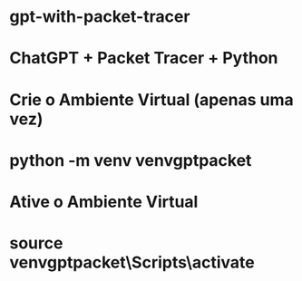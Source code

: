 # gpt-with-packet-tracer
# ChatGPT + Packet Tracer + Python
# 
# 
# Crie o Ambiente Virtual (apenas uma vez)
# python -m venv venvgptpacket
#
#  
# Ative o Ambiente Virtual
# source venvgptpacket\Scripts\activate

